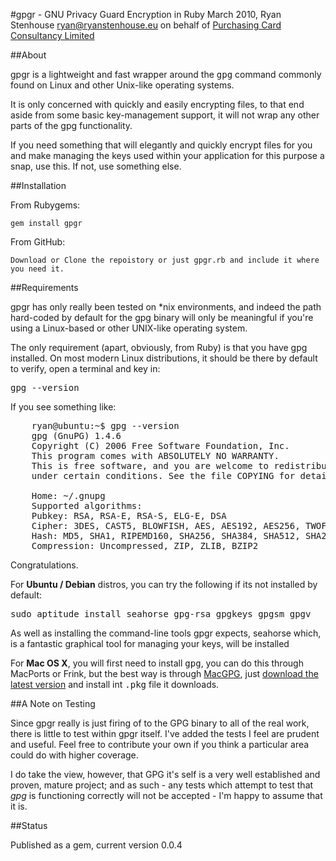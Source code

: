 #gpgr - GNU Privacy Guard Encryption in Ruby 
March 2010, Ryan Stenhouse <ryan@ryanstenhouse.eu> on behalf of [Purchasing
Card Consultancy Limited][1]

##About

gpgr is a lightweight and fast wrapper around the <tt>gpg</tt> command
commonly found on Linux and other Unix-like operating systems.

It is only concerned with quickly and easily encrypting files, to that
end aside from some basic key-management support, it will not wrap any
other parts of the gpg functionality.

If you need something that will elegantly and quickly encrypt files for
you and make managing the keys used within your application for this 
purpose a snap, use this. If not, use something else.

##Installation

From Rubygems:

	gem install gpgr

From GitHub:
	
	Download or Clone the repoistory or just gpgr.rb and include it where
	you need it.


##Requirements

gpgr has only really been tested on *nix environments, and indeed the path
hard-coded by default for the gpg binary will only be meaningful if you're
using a Linux-based or other UNIX-like operating system.

The only requirement (apart, obviously, from Ruby) is that you have gpg 
installed. On most modern Linux distributions, it should be there by default
to verify, open a terminal and key in:

<tt>gpg --version</tt>

If you see something like:

<pre>
	ryan@ubuntu:~$ gpg --version
	gpg (GnuPG) 1.4.6
	Copyright (C) 2006 Free Software Foundation, Inc.
	This program comes with ABSOLUTELY NO WARRANTY.
	This is free software, and you are welcome to redistribute it
	under certain conditions. See the file COPYING for details.

	Home: ~/.gnupg
	Supported algorithms:
	Pubkey: RSA, RSA-E, RSA-S, ELG-E, DSA
	Cipher: 3DES, CAST5, BLOWFISH, AES, AES192, AES256, TWOFISH
	Hash: MD5, SHA1, RIPEMD160, SHA256, SHA384, SHA512, SHA224
	Compression: Uncompressed, ZIP, ZLIB, BZIP2
</pre>

Congratulations.

For **Ubuntu / Debian** distros, you can try the following if its not installed by default:

<tt>sudo aptitude install seahorse gpg-rsa gpgkeys gpgsm gpgv</tt>

As well as installing the command-line tools gpgr expects, seahorse which,
is a fantastic graphical tool for managing your keys, will be installed


For **Mac OS X**, you will first need to install <tt>gpg</tt>, you can do 
this through MacPorts or Frink, but the best way is through [MacGPG][2], just
[download the latest version][3] and install int <tt>.pkg</tt> file it downloads.

##A Note on Testing

Since gpgr really is just firing of to the GPG binary to all of the real work, there is little
to test within gpgr itself. I've added the tests I feel are prudent and useful. Feel free to
contribute your own if you think a particular area could do with higher coverage.

I do take the view, however, that GPG it's self is a very well established and proven, mature
project; and as such - any tests which attempt to test that *gpg* is functioning correctly will
not be accepted - I'm happy to assume that it is.

##Status

Published as a gem, current version 0.0.4

[1]: http://www.pccl.co.uk
[2]: http://macgpg.sourceforge.net/
[3]: http://sourceforge.net/projects/macgpg2/files/
